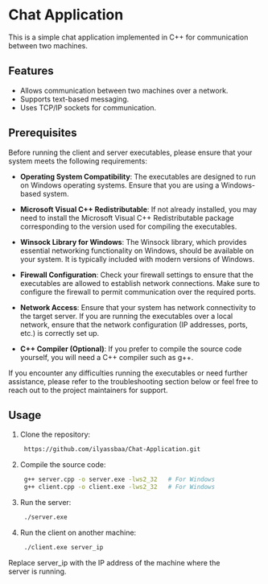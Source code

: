 # Chat Application

This is a simple chat application implemented in C++ for communication between two machines.

## Features

- Allows communication between two machines over a network.
- Supports text-based messaging.
- Uses TCP/IP sockets for communication.

## Prerequisites

Before running the client and server executables, please ensure that your system meets the following requirements:

- **Operating System Compatibility**: The executables are designed to run on Windows operating systems. Ensure that you are using a Windows-based system.

- **Microsoft Visual C++ Redistributable**: If not already installed, you may need to install the Microsoft Visual C++ Redistributable package corresponding to the version used for compiling the executables.

- **Winsock Library for Windows**: The Winsock library, which provides essential networking functionality on Windows, should be available on your system. It is typically included with modern versions of Windows.

- **Firewall Configuration**: Check your firewall settings to ensure that the executables are allowed to establish network connections. Make sure to configure the firewall to permit communication over the required ports.

- **Network Access**: Ensure that your system has network connectivity to the target server. If you are running the executables over a local network, ensure that the network configuration (IP addresses, ports, etc.) is correctly set up.

- **C++ Compiler (Optional)**: If you prefer to compile the source code yourself, you will need a C++ compiler such as g++.

If you encounter any difficulties running the executables or need further assistance, please refer to the troubleshooting section below or feel free to reach out to the project maintainers for support.

## Usage

1. Clone the repository:

   ```bash
    https://github.com/ilyassbaa/Chat-Application.git

2. Compile the source code:

   ```bash
    g++ server.cpp -o server.exe -lws2_32   # For Windows
    g++ client.cpp -o client.exe -lws2_32   # For Windows

3. Run the server:

   ```bash
    ./server.exe

4. Run the client on another machine:

   ```bash
    ./client.exe server_ip
 Replace server_ip with the IP address of the machine where the server is running.
 
